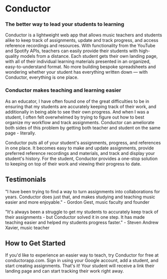 <!--
> This material was originally posted [here](http://www.quora.com/What-is-Amazons-approach-to-product-development-and-product-management). It is reproduced here for posterities sake.

There is an approach called "working backwards" that is widely used at Amazon. They work backwards from the customer, rather than starting with an idea for a product and trying to bolt customers onto it. While working backwards can be applied to any specific product decision, using this approach is especially important when developing new products or features.

For new initiatives a product manager typically starts by writing an internal press release announcing the finished product. The target audience for the press release is the new/updated product's customers, which can be retail customers or internal users of a tool or technology. Internal press releases are centered around the customer problem, how current solutions (internal or external) fail, and how the new product will blow away existing solutions.

If the benefits listed don't sound very interesting or exciting to customers, then perhaps they're not (and shouldn't be built). Instead, the product manager should keep iterating on the press release until they've come up with benefits that actually sound like benefits. Iterating on a press release is a lot less expensive than iterating on the product itself (and quicker!).

If the press release is more than a page and a half, it is probably too long. Keep it simple. 3-4 sentences for most paragraphs. Cut out the fat. Don't make it into a spec. You can accompany the press release with a FAQ that answers all of the other business or execution questions so the press release can stay focused on what the customer gets. My rule of thumb is that if the press release is hard to write, then the product is probably going to suck. Keep working at it until the outline for each paragraph flows.

Oh, and I also like to write press-releases in what I call "Oprah-speak" for mainstream consumer products. Imagine you're sitting on Oprah's couch and have just explained the product to her, and then you listen as she explains it to her audience. That's "Oprah-speak", not "Geek-speak".

Once the project moves into development, the press release can be used as a touchstone; a guiding light. The product team can ask themselves, "Are we building what is in the press release?" If they find they're spending time building things that aren't in the press release (overbuilding), they need to ask themselves why. This keeps product development focused on achieving the customer benefits and not building extraneous stuff that takes longer to build, takes resources to maintain, and doesn't provide real customer benefit (at least not enough to warrant inclusion in the press release).
 -->

# Conductor #

### The better way to lead your students to learning ###

  Conductor is a lightweight web app that allows music teachers and students alike to keep track of assignments, update and track progress, and access reference recordings and resources. With functionality from the YouTube and Spotify APIs, teachers can easily provide their students with high-quality models from a distance. Each student gets their own landing page, with all of their individual learning materials presented in an organized, easy-to-understand format. No more building bespoke spreadsheets and wondering whether your student has everything written down — with Conductor, everything is one place.

### Conductor makes teaching and learning easier ###
  As an educator, I have often found one of the great difficulties to be in ensuring that my students are accurately keeping track of their work, and additionally in being able to see their own progress. And when I was a student, I often felt overwhelmed by trying to figure out how to best organize my workflow and track assignments. Conductor can ameliorate both sides of this problem by getting both teacher and student on the same page - literally.

  Conductor puts all of your student's assignments, progress, and references in one place. It becomes easy to make and update assignments, provide preferred reference recordings and materials, and track and display your student's history. For the student, Conductor provides a one-stop solution to keeping on top of their work and viewing their progress to date.

## Testimonials ##
  "I have been trying to find a way to turn assignments into collaborations for years. Conductor does just that, and makes studying and teaching music easier and more enjoyable." - Gordon Gest, music faculty and founder

  "It's always been a struggle to get my students to accurately keep track of their assignments - but Conductor solved it in one step. It has made teaching easier and helped my students progress faster." - Steven Andrew Xavier, music teacher

## How to Get Started ##
  If you'd like to experience an easier way to teach, try Conductor for free at conductorapp.com. Sign in using your Google account, add a student, and start creating assignments. That's it! Your student will receive a link their landing page and can start tracking their work right away.

